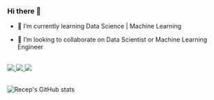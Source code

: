 ### Hi there 👋

- 🌱 I’m currently learning  Data Science | Machine Learning

- 👯 I’m looking to collaborate on Data Scientist or Machine Learning Engineer

<br><a href="https://www.instagram.com/recep.ilyasoglu/">
    <img src="https://img.shields.io/badge/Instagram-E4405F?style=for-the-badge&logo=instagram&logoColor=white" />
<a href="https://www.linkedin.com/in/recep-ilyasoglu-842253182/">
   <img src="https://img.shields.io/badge/LinkedIn-0077B5?style=for-the-badge&logo=linkedin&logoColor=white" />
<a href="rcp.ilyasoglu@gmail.com">
   <img src="https://img.shields.io/badge/Gmail-D14836?style=for-the-badge&logo=gmail&logoColor=white" />
</a>


<br>![Recep's GitHub stats](https://github-readme-stats.vercel.app/api?username=recepilyasoglu&show_icons=true&theme=radical)

